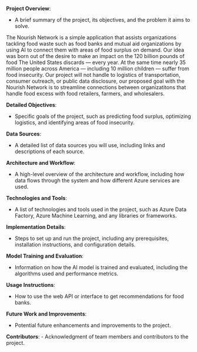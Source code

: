 **Project Overview**:
   - A brief summary of the project, its objectives, and the problem it aims to solve.

The Nourish Network is a simple application that assists organizations tackling food waste such as food banks and mutual aid organizations by using AI to connect them with areas of food surplus on demand. Our idea was born out of the desire to make an impact on the 120 billion pounds of food The United States discards — every year. At the same time nearly 35 million people across America — including 10 million children — suffer from food insecurity.
Our project will not handle to logistics of transportation, consumer outreach, or public data disclosure, our proposed goal with the Nourish Network is to streamline connections between organizatitons that handle food excess with food retailers, farmers, and wholesalers. 

**Detailed Objectives**:
   - Specific goals of the project, such as predicting food surplus, optimizing logistics, and identifying areas of food insecurity.

**Data Sources**:
   - A detailed list of data sources you will use, including links and descriptions of each source.

**Architecture and Workflow**:
   - A high-level overview of the architecture and workflow, including how data flows through the system and how different Azure services are used.

**Technologies and Tools**:
   - A list of technologies and tools used in the project, such as Azure Data Factory, Azure Machine Learning, and any libraries or frameworks.

**Implementation Details**:
   - Steps to set up and run the project, including any prerequisites, installation instructions, and configuration details.

**Model Training and Evaluation**:
   - Information on how the AI model is trained and evaluated, including the algorithms used and performance metrics.

**Usage Instructions**:
   - How to use the web API or interface to get recommendations for food banks.

**Future Work and Improvements**:
   - Potential future enhancements and improvements to the project.

**Contributors**:
    - Acknowledgment of team members and contributors to the project.






